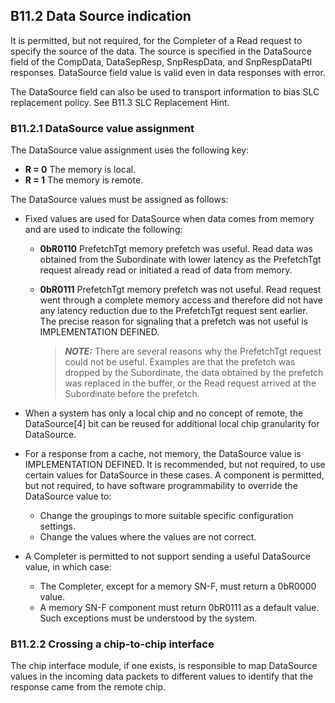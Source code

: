 ## B11.2 Data Source indication

It is permitted, but not required, for the Completer of a Read request to specify the source of the data. The source is specified in the DataSource field of the CompData, DataSepResp, SnpRespData, and SnpRespDataPtl responses. DataSource field value is valid even in data responses with error.

The DataSource field can also be used to transport information to bias SLC replacement policy. See B11.3 SLC Replacement Hint.

### B11.2.1 DataSource value assignment

The DataSource value assignment uses the following key:

- **R = 0** The memory is local.
- **R = 1** The memory is remote.

The DataSource values must be assigned as follows:

- Fixed values are used for DataSource when data comes from memory and are used to indicate the following:

    - **0bR0110** PrefetchTgt memory prefetch was useful. Read data was obtained from the Subordinate with lower latency as the PrefetchTgt request already read or initiated a read of data from memory.
    - **0bR0111** PrefetchTgt memory prefetch was not useful. Read request went through a complete memory access and therefore did not have any latency reduction due to the PrefetchTgt request sent earlier. The precise reason for signaling that a prefetch was not useful is IMPLEMENTATION DEFINED.

        > **_NOTE:_** There are several reasons why the PrefetchTgt request could not be useful. Examples are that the prefetch was dropped by the Subordinate, the data obtained by the prefetch was replaced in the buffer, or the Read request arrived at the Subordinate before the prefetch.

- When a system has only a local chip and no concept of remote, the DataSource[4] bit can be reused for additional local chip granularity for DataSource.
- For a response from a cache, not memory, the DataSource value is IMPLEMENTATION DEFINED. It is recommended, but not required, to use certain values for DataSource in these cases. A component is permitted, but not required, to have software programmability to override the DataSource value to:

    - Change the groupings to more suitable specific configuration settings.
    - Change the values where the values are not correct.

- A Completer is permitted to not support sending a useful DataSource value, in which case:

    - The Completer, except for a memory SN-F, must return a 0bR0000 value.
    - A memory SN-F component must return 0bR0111 as a default value. Such exceptions must be understood by the system.

### B11.2.2 Crossing a chip-to-chip interface

The chip interface module, if one exists, is responsible to map DataSource values in the incoming data packets to different values to identify that the response came from the remote chip.